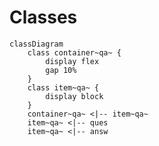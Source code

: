 # Classes

```mermaid
classDiagram
    class container~qa~ {
        display flex
        gap 10%
    }
    class item~qa~ {
        display block
    }
    container~qa~ <|-- item~qa~
    item~qa~ <|-- ques
    item~qa~ <|-- answ

```

<!--![Diagram Image Link](./classes.puml)-->
